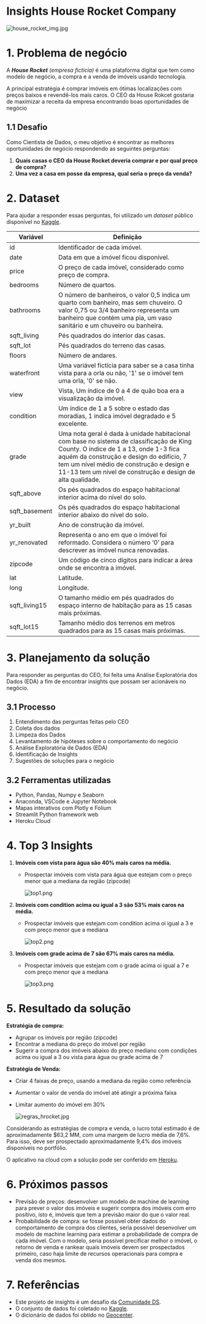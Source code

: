 # Insights House Rocket Company

![house_rocket_img.jpg](./images/house_rocket_img_v4.jpg)

# 1. Problema de negócio

A ***House Rocket** (empresa fictícia)* é uma plataforma digital que tem como modelo de negócio, a compra e a venda de imóveis usando tecnologia.

A principal estratégia é comprar imóveis em ótimas localizações com preços baixos e revendê-los mais caros. O CEO da House Rokcet gostaria de maximizar a receita da empresa encontrando boas oportunidades de negócio

## 1.1 Desafio

Como Cientista de Dados, o meu objetivo é encontrar as melhores oportunidades de negócio respondendo as seguintes perguntas:

1. **Quais casas o CEO da House Rocket deveria comprar e por qual preço de compra?**
2.  **Uma vez a casa em posse da empresa, qual seria o preço da venda?**

# 2. Dataset

Para ajudar a responder essas perguntas, foi utilizado um *dataset* público disponível no [Kaggle](https://www.kaggle.com/harlfoxem/housesalesprediction).

| Variável | Definição |
| --- | --- |
| id | Identificador de cada imóvel. |
| date | Data em que a imóvel ficou disponível. |
| price | O preço de cada imóvel, considerado como preço de compra. |
| bedrooms | Número de quartos. |
| bathrooms | O número de banheiros, o valor 0,5 indica um quarto com banheiro, mas sem chuveiro. O valor 0,75 ou 3/4 banheiro representa um banheiro que contém uma pia, um vaso sanitário e um chuveiro ou banheira. |
| sqft_living | Pés quadrados do interior das casas. |
| sqft_lot | Pés quadrados do terreno das casas. |
| floors | Número de andares. |
| waterfront | Uma variável fictícia para saber se a casa tinha vista para a orla ou não, '1' se o imóvel tem uma orla, '0' se não. |
| view | Vista, Um índice de 0 a 4 de quão boa era a visualização da imóvel. |
| condition | Um índice de 1 a 5 sobre o estado das moradias, 1 indica imóvel degradado e 5 excelente. |
| grade | Uma nota geral é dada à unidade habitacional com base no sistema de classificação de King County. O índice de 1 a 13, onde 1-3 fica aquém da construção e design do edifício, 7 tem um nível médio de construção e design e 11-13 tem um nível de construção e design de alta qualidade. |
| sqft_above | Os pés quadrados do espaço habitacional interior acima do nível do solo. |
| sqft_basement | Os pés quadrados do espaço habitacional interior abaixo do nível do solo. |
| yr_built | Ano de construção da imóvel. |
| yr_renovated | Representa o ano em que o imóvel foi reformado. Considera o número ‘0’ para descrever as imóvel nunca renovadas. |
| zipcode | Um código de cinco dígitos para indicar a área onde se encontra a imóvel. |
| lat | Latitude. |
| long | Longitude. |
| sqft_living15 | O tamanho médio em pés quadrados do espaço interno de habitação para as 15 casas mais próximas. |
| sqft_lot15 | Tamanho médio dos terrenos em metros quadrados para as 15 casas mais próximas. |

# 3. Planejamento da solução

Para responder as perguntas do CEO, foi feita uma Análise Exploratória dos Dados (EDA) a fim de encontrar insights que possam ser acionáveis no negócio.

## 3.1 Processo

1. Entendimento das perguntas feitas pelo CEO
2. Coleta dos dados
3. Limpeza dos Dados
4. Levantamento de hipóteses sobre o comportamento do negócio
5. Análise Exploratória de Dados (EDA)
6. Identificação de Insights
7. Sugestões de soluções para o negócio

## 3.2 Ferramentas utilizadas

- Python, Pandas, Numpy e Seaborn
- Anaconda, VSCode e Jupyter Notebook
- Mapas interativos com Plotly e Folium
- Streamlit Python framework web
- Heroku Cloud

# 4. Top 3 Insights

1. **Imóveis com vista para água são 40% mais caros na média.**
    - Prospectar imóveis com vista para água que estejam com o preço menor que a mediana da região (zipcode)
        
        ![top1.png](./images/top1.png)
        
    
2. **Imóveis com condition acima ou igual a 3 são 53% mais caros na média.**
    - Prospectar imóveis que estejam com condition acima oi igual a 3 e com preço menor que a mediana
        
        ![top2.png](./images/top2.png)
        
    
3. **Imóveis com grade acima de 7 são 67% mais caros na média.**
    - Prospectar imóveis que estejam com o grade acima oi igual a 7 e com preço menor que a mediana
        
        ![top3.png](./images/top3.png)
        

# 5. Resultado da solução

**Estratégia de compra:**

- Agrupar os imóveis por região (zipcode)
- Encontrar a mediana do preço do imóvel por região
- Sugerir a compra dos imóveis abaixo do preço mediano com condições acima ou igual a 3 ou vista para água ou grade acima de 7

**Estratégia de Venda:**

- Criar 4 faixas de preço, usando a mediana da região como referência
- Aumentar o valor de venda do imóvel até atingir a próxima faixa
- Limitar aumento do imóvel em 30%
    
    ![regras_hrocket.jpg](./images/regras_hrocket.jpg)
    

Considerando as estratégias de compra e venda, o lucro total estimado é de aproximadamente $63,2 MM, com uma margem de lucro média de 7,6%. Para isso, deve ser prospectado aproximadamente 9,4% dos imóveis disponíveis no portfólio.

O aplicativo na cloud com a solução pode ser conferido em [Heroku](https://insights-hrocket.herokuapp.com/).

# 6. Próximos passos

- Previsão de preços: desenvolver um modelo de machine de learning para prever o valor dos imóveis e sugerir compra dos imóveis com erro positivo, isto é, imóveis que tem a previsão maior do que o valor real.
- Probabilidade de compra: se fosse possível obter dados do comportamento de compra dos clientes, seria possível desenvolver um modelo de machine learning para estimar a probabilidade de compra de cada imóvel. Com o modelo, seria possível precificar melhor o imóvel, o retorno de venda e rankear quais imóveis devem ser prospectados primeiro, caso haja limite de recursos operacionais para compra e venda dos mesmos.

# 7. Referências

- Este projeto de insights é um desafio da [Comunidade DS](https://www.comunidadedatascience.com/os-5-projetos-de-data-science-que-fara-o-recrutador-olhar-para-voce/).
- O conjunto de dados foi coletado no [Kaggle](https://www.kaggle.com/harlfoxem/housesalesprediction).
- O dicionário de dados foi obtido no [Geocenter](https://geodacenter.github.io/data-and-lab/KingCounty-HouseSales2015/).
